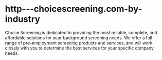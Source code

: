 http---choicescreening.com-by-industry
======================================

Choice Screening is dedicated to providing the most reliable, complete, and affordable solutions for your background screening needs. We offer a full range of pre-employment screening products and services, and will work closely with you to determine the best services for your specific company needs.
